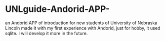 # UNLguide-Andorid-APP-
an Andorid APP of introduction for new students of University of Nebraska Lincoln
made it with my first experience with Andorid, just for hobby, it used sqlite.
I will develop it more in the future.
